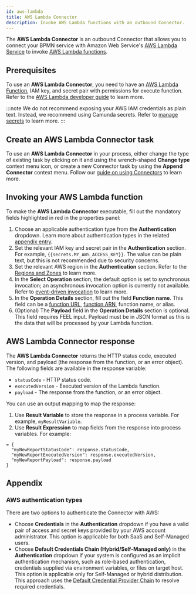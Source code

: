 ```yaml
---
id: aws-lambda
title: AWS Lambda Connector
description: Invoke AWS Lambda functions with an outbound Connector.
---
```


The **AWS Lambda Connector** is an outbound Connector that allows you to connect your BPMN service with Amazon Web Service's [AWS Lambda Service](https://aws.amazon.com/lambda/) to invoke [AWS Lambda functions](https://aws.amazon.com/lambda/).

## Prerequisites

To use an **AWS Lambda Connector**, you need to have an [AWS Lambda Function](https://docs.aws.amazon.com/lambda/latest/dg/welcome.html), IAM key, and secret pair with permissions for execute function. Refer to the [AWS Lambda developer guide](https://docs.aws.amazon.com/lambda/latest/dg/lambda-permissions.html) to learn more.

:::note
We do not recommend exposing your AWS IAM credentials as plain text. Instead, we recommend using Camunda secrets. Refer to [manage secrets](components/console/manage-clusters/manage-secrets.md) to learn more.
:::

## Create an AWS Lambda Connector task

To use an **AWS Lambda Connector** in your process, either change the type of existing task by clicking on it and using the wrench-shaped **Change type** context menu icon, or create a new Connector task by using the **Append Connector** context menu. Follow our [guide on using Connectors](/components/connectors/use-connectors/index.md) to learn more.

## Invoking your AWS Lambda function

To make the **AWS Lambda Connector** executable, fill out the mandatory fields highlighted in red in the properties panel:

1. Choose an applicable authentication type from the **Authentication** dropdown. Learn more about authentication types in the related [appendix entry](#aws-authentication-types).
2. Set the relevant IAM key and secret pair in the **Authentication** section. For example, `{{secrets.MY_AWS_ACCESS_KEY}}`. The value can be plain text, but this is not recommended due to security concerns.
3. Set the relevant AWS region in the **Authentication** section. Refer to the [Regions and Zones](https://docs.aws.amazon.com/AWSEC2/latest/UserGuide/using-regions-availability-zones.html) to learn more.
4. In the **Select Operation** section, the default option is set to synchronous invocation; an asynchronous invocation option is currently not available. Refer to [event-driven invocation](https://docs.aws.amazon.com/lambda/latest/dg/lambda-services.html#event-driven-invocation) to learn more.
5. In the **Operation Details** section, fill out the field **Function name**. This field can be a [function URL](https://docs.aws.amazon.com/lambda/latest/dg/lambda-urls.html?icmpid=docs_lambda_help), [function ARN](https://docs.aws.amazon.com/general/latest/gr/aws-arns-and-namespaces.html), function name, or alias.
6. (Optional) The **Payload** field in the **Operation Details** section is optional. This field requires FEEL input. Payload must be in JSON format as this is the data that will be processed by your Lambda function.

## AWS Lambda Connector response

The **AWS Lambda Connector** returns the HTTP status code, executed version, and payload (the response from the function, or an error object).
The following fields are available in the response variable:

- `statusCode` - HTTP status code.
- `executedVersion` - Executed version of the Lambda function.
- `payload` - The response from the function, or an error object.

You can use an output mapping to map the response:

1. Use **Result Variable** to store the response in a process variable. For example, `myResultVariable`.
2. Use **Result Expression** to map fields from the response into process variables. For example:

```
= {
  "myNewReportStatusCode": response.statusCode,
  "myNewReportExecutedVersion": response.executedVersion,
  "myNewReportPayload": response.payload
}
```

## Appendix

### AWS authentication types

There are two options to authenticate the Connector with AWS:

- Choose **Credentials** in the **Authentication** dropdown if you have a valid pair of access and secret keys provided by your AWS account administrator. This option is applicable for both SaaS and Self-Managed users.
- Choose **Default Credentials Chain (Hybrid/Self-Managed only)** in the **Authentication** dropdown if your system is configured as an implicit authentication mechanism, such as role-based authentication, credentials supplied via environment variables, or files on target host. This option is applicable only for Self-Managed or hybrid distribution. This approach uses the [Default Credential Provider Chain](https://docs.aws.amazon.com/sdk-for-java/v1/developer-guide/credentials.html) to resolve required credentials.
